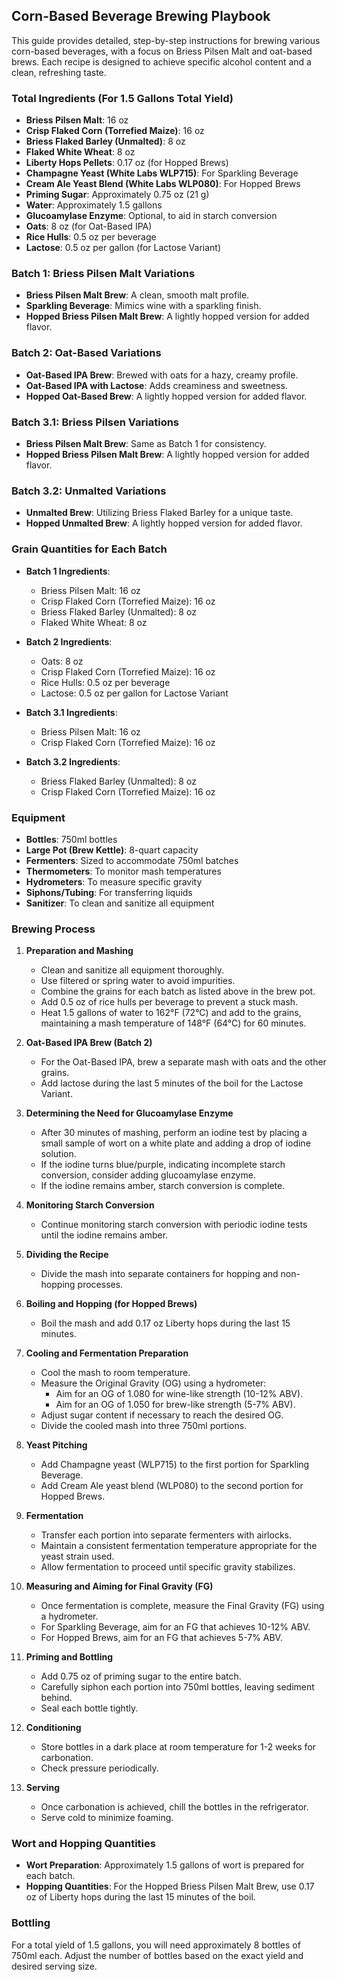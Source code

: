 ## Corn-Based Beverage Brewing Playbook

This guide provides detailed, step-by-step instructions for brewing various corn-based beverages, with a focus on Briess Pilsen Malt and oat-based brews. Each recipe is designed to achieve specific alcohol content and a clean, refreshing taste.

### Total Ingredients (For 1.5 Gallons Total Yield)

- **Briess Pilsen Malt**: 16 oz
- **Crisp Flaked Corn (Torrefied Maize)**: 16 oz
- **Briess Flaked Barley (Unmalted)**: 8 oz
- **Flaked White Wheat**: 8 oz
- **Liberty Hops Pellets**: 0.17 oz (for Hopped Brews)
- **Champagne Yeast (White Labs WLP715)**: For Sparkling Beverage
- **Cream Ale Yeast Blend (White Labs WLP080)**: For Hopped Brews
- **Priming Sugar**: Approximately 0.75 oz (21 g)
- **Water**: Approximately 1.5 gallons
- **Glucoamylase Enzyme**: Optional, to aid in starch conversion
- **Oats**: 8 oz (for Oat-Based IPA)
- **Rice Hulls**: 0.5 oz per beverage
- **Lactose**: 0.5 oz per gallon (for Lactose Variant)

### Batch 1: Briess Pilsen Malt Variations

- **Briess Pilsen Malt Brew**: A clean, smooth malt profile.
- **Sparkling Beverage**: Mimics wine with a sparkling finish.
- **Hopped Briess Pilsen Malt Brew**: A lightly hopped version for added flavor.

### Batch 2: Oat-Based Variations

- **Oat-Based IPA Brew**: Brewed with oats for a hazy, creamy profile.
- **Oat-Based IPA with Lactose**: Adds creaminess and sweetness.
- **Hopped Oat-Based Brew**: A lightly hopped version for added flavor.

### Batch 3.1: Briess Pilsen Variations

- **Briess Pilsen Malt Brew**: Same as Batch 1 for consistency.
- **Hopped Briess Pilsen Malt Brew**: A lightly hopped version for added flavor.

### Batch 3.2: Unmalted Variations

- **Unmalted Brew**: Utilizing Briess Flaked Barley for a unique taste.
- **Hopped Unmalted Brew**: A lightly hopped version for added flavor.

### Grain Quantities for Each Batch

- **Batch 1 Ingredients**:
  - Briess Pilsen Malt: 16 oz
  - Crisp Flaked Corn (Torrefied Maize): 16 oz
  - Briess Flaked Barley (Unmalted): 8 oz
  - Flaked White Wheat: 8 oz

- **Batch 2 Ingredients**:
  - Oats: 8 oz
  - Crisp Flaked Corn (Torrefied Maize): 16 oz
  - Rice Hulls: 0.5 oz per beverage
  - Lactose: 0.5 oz per gallon for Lactose Variant

- **Batch 3.1 Ingredients**:
  - Briess Pilsen Malt: 16 oz
  - Crisp Flaked Corn (Torrefied Maize): 16 oz

- **Batch 3.2 Ingredients**:
  - Briess Flaked Barley (Unmalted): 8 oz
  - Crisp Flaked Corn (Torrefied Maize): 16 oz

### Equipment

- **Bottles**: 750ml bottles
- **Large Pot (Brew Kettle)**: 8-quart capacity
- **Fermenters**: Sized to accommodate 750ml batches
- **Thermometers**: To monitor mash temperatures
- **Hydrometers**: To measure specific gravity
- **Siphons/Tubing**: For transferring liquids
- **Sanitizer**: To clean and sanitize all equipment

### Brewing Process

1. **Preparation and Mashing**
   - Clean and sanitize all equipment thoroughly.
   - Use filtered or spring water to avoid impurities.
   - Combine the grains for each batch as listed above in the brew pot.
   - Add 0.5 oz of rice hulls per beverage to prevent a stuck mash.
   - Heat 1.5 gallons of water to 162°F (72°C) and add to the grains, maintaining a mash temperature of 148°F (64°C) for 60 minutes.

2. **Oat-Based IPA Brew (Batch 2)**
   - For the Oat-Based IPA, brew a separate mash with oats and the other grains.
   - Add lactose during the last 5 minutes of the boil for the Lactose Variant.

3. **Determining the Need for Glucoamylase Enzyme**
   - After 30 minutes of mashing, perform an iodine test by placing a small sample of wort on a white plate and adding a drop of iodine solution.
   - If the iodine turns blue/purple, indicating incomplete starch conversion, consider adding glucoamylase enzyme.
   - If the iodine remains amber, starch conversion is complete.

4. **Monitoring Starch Conversion**
   - Continue monitoring starch conversion with periodic iodine tests until the iodine remains amber.

5. **Dividing the Recipe**
   - Divide the mash into separate containers for hopping and non-hopping processes.

6. **Boiling and Hopping (for Hopped Brews)**
   - Boil the mash and add 0.17 oz Liberty hops during the last 15 minutes.

7. **Cooling and Fermentation Preparation**
   - Cool the mash to room temperature.
   - Measure the Original Gravity (OG) using a hydrometer:
     - Aim for an OG of 1.080 for wine-like strength (10-12% ABV).
     - Aim for an OG of 1.050 for brew-like strength (5-7% ABV).
   - Adjust sugar content if necessary to reach the desired OG.
   - Divide the cooled mash into three 750ml portions.

8. **Yeast Pitching**
   - Add Champagne yeast (WLP715) to the first portion for Sparkling Beverage.
   - Add Cream Ale yeast blend (WLP080) to the second portion for Hopped Brews.

9. **Fermentation**
   - Transfer each portion into separate fermenters with airlocks.
   - Maintain a consistent fermentation temperature appropriate for the yeast strain used.
   - Allow fermentation to proceed until specific gravity stabilizes.

10. **Measuring and Aiming for Final Gravity (FG)**
    - Once fermentation is complete, measure the Final Gravity (FG) using a hydrometer.
    - For Sparkling Beverage, aim for an FG that achieves 10-12% ABV.
    - For Hopped Brews, aim for an FG that achieves 5-7% ABV.

11. **Priming and Bottling**
    - Add 0.75 oz of priming sugar to the entire batch.
    - Carefully siphon each portion into 750ml bottles, leaving sediment behind.
    - Seal each bottle tightly.

12. **Conditioning**
    - Store bottles in a dark place at room temperature for 1-2 weeks for carbonation.
    - Check pressure periodically.

13. **Serving**
    - Once carbonation is achieved, chill the bottles in the refrigerator.
    - Serve cold to minimize foaming.

### Wort and Hopping Quantities

- **Wort Preparation**: Approximately 1.5 gallons of wort is prepared for each batch.
- **Hopping Quantities**: For the Hopped Briess Pilsen Malt Brew, use 0.17 oz of Liberty hops during the last 15 minutes of the boil.

### Bottling

For a total yield of 1.5 gallons, you will need approximately 8 bottles of 750ml each. Adjust the number of bottles based on the exact yield and desired serving size.
